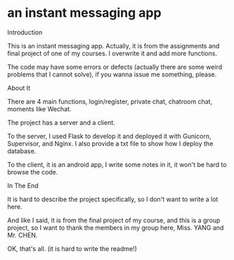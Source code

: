 # an instant messaging app
 
Introduction

This is an instant messaging app. Actually, it is from the assignments and final project of one of my courses. I overwrite it and add more functions. 

The code may have some errors or defects (actually there are some weird problems that I cannot solve), if you wanna issue me something, please.

About It

There are 4 main functions, login/register, private chat, chatroom chat, moments like Wechat.

The project has a server and a client. 

To the server, I used Flask to develop it and deployed it with Gunicorn, Supervisor, and Nginx. I also provide a txt file to show how I deploy the database.

To the client, it is an android app, I write some notes in it, it won't be hard to browse the code.

In The End

It is hard to describe the project specifically, so I don't want to write a lot here.

And like I said, it is from the final project of my course, and this is a group project, so I want to thank the members in my group here, Miss. YANG and Mr. CHEN.

OK, that's all. (it is hard to write the readme!)